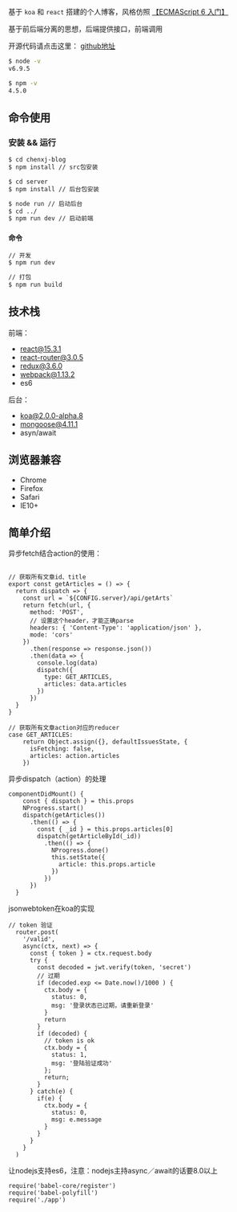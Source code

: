 基于 ``koa`` 和 ``react`` 搭建的个人博客，风格仿照 [【ECMAScript 6 入门】](http://es6.ruanyifeng.com/)

基于前后端分离的思想，后端提供接口，前端调用


开源代码请点击这里： [github地址](https://github.com/wtfjun/chenxj-blog) 

```bash
$ node -v
v6.9.5

$ npm -v
4.5.0
```

## 命令使用

### 安装 && 运行

``` bash
$ cd chenxj-blog
$ npm install // src包安装

$ cd server
$ npm install // 后台包安装

$ node run // 启动后台
$ cd ../
$ npm run dev // 启动前端
```



#### 命令

``` bash
// 开发
$ npm run dev

// 打包
$ npm run build
```

## 技术栈

前端：
- react@15.3.1
- react-router@3.0.5
- redux@3.6.0
- webpack@1.13.2
- es6

后台：
- koa@2.0.0-alpha.8
- mongoose@4.11.1
- asyn/await


## 浏览器兼容

- Chrome
- Firefox
- Safari
- IE10+

## 简单介绍

异步fetch结合action的使用：
```

// 获取所有文章id、title
export const getArticles = () => {
  return dispatch => {
    const url = `${CONFIG.server}/api/getArts`
    return fetch(url, {
      method: 'POST',
      // 设置这个header，才能正确parse
      headers: { 'Content-Type': 'application/json' },
      mode: 'cors'
    })
      .then(response => response.json())
      .then(data => {
        console.log(data)
        dispatch({
          type: GET_ARTICLES,
          articles: data.articles
        })
      })
  }
}
```

```
// 获取所有文章action对应的reducer
case GET_ARTICLES:
    return Object.assign({}, defaultIssuesState, {
      isFetching: false,
      articles: action.articles
    })
```

异步dispatch（action）的处理
```
componentDidMount() {
    const { dispatch } = this.props
    NProgress.start()
    dispatch(getArticles())
      .then(() => {
        const { _id } = this.props.articles[0]
        dispatch(getArticleById(_id))
          .then(() => {
            NProgress.done()
            this.setState({
              article: this.props.article
            })
          })
      })
  }
```

jsonwebtoken在koa的实现
```
// token 验证
  router.post(
    '/valid',
    async(ctx, next) => {
      const { token } = ctx.request.body
      try {
        const decoded = jwt.verify(token, 'secret')
        // 过期
        if (decoded.exp <= Date.now()/1000 ) {
          ctx.body = {
            status: 0,
            msg: '登录状态已过期，请重新登录'
          }
          return
        }
        if (decoded) {
          // token is ok
          ctx.body = {
            status: 1,
            msg: '登陆验证成功'
          };
          return;
        }
      } catch(e) {
        if(e) {
          ctx.body = {
            status: 0,
            msg: e.message
          } 
        }
      }  
    }
  )

```

让nodejs支持es6，注意：nodejs主持async／await的话要8.0以上
```
require('babel-core/register')
require('babel-polyfill')
require('./app')
```
